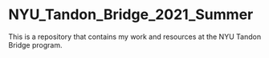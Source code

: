 # NYU_Tandon_Bridge_2021_Summer
This is a repository that contains my work and resources at the NYU Tandon Bridge program.
